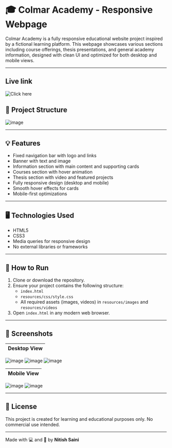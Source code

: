 # 🎓 Colmar Academy - Responsive Webpage

Colmar Academy is a fully responsive educational website project inspired by a fictional learning platform. This webpage showcases various sections including course offerings, thesis presentations, and general academy information, designed with clean UI and optimized for both desktop and mobile views.

---
## Live link
![Click here ](https://nitish-ai.github.io/Colmar-Academy/)

## 📁 Project Structure

![image](https://github.com/user-attachments/assets/ddfa7f14-6a58-4944-8e98-b31a4bcc2951)


---

## 💡 Features

- Fixed navigation bar with logo and links
- Banner with text and image
- Information section with main content and supporting cards
- Courses section with hover animation
- Thesis section with video and featured projects
- Fully responsive design (desktop and mobile)
- Smooth hover effects for cards
- Mobile-first optimizations

---

## 🖥️ Technologies Used

- HTML5  
- CSS3  
- Media queries for responsive design  
- No external libraries or frameworks

---

## 🚀 How to Run

1. Clone or download the repository.
2. Ensure your project contains the following structure:
   - `index.html`
   - `resources/css/style.css`
   - All required assets (images, videos) in `resources/images` and `resources/videos`
3. Open `index.html` in any modern web browser.

---

## 📸 Screenshots

| Desktop View |
|--------------|
![image](https://github.com/user-attachments/assets/a54a8772-5a72-423f-8e80-53e667892855)
![image](https://github.com/user-attachments/assets/2a7ee487-877a-4811-8187-b1dfa22604d1)
![image](https://github.com/user-attachments/assets/41b3fd15-8ae3-4627-83f3-e23e4859b4dc)

| Mobile View |
|-------------|
![image](https://github.com/user-attachments/assets/d6071b6b-72f6-44a0-b24e-40b00f9799c7)
![image](https://github.com/user-attachments/assets/454a0f8e-32ac-4a6a-9533-8474910c9654)

---

## 📄 License

This project is created for learning and educational purposes only. No commercial use intended.

---

Made with 💻 and 🎨 by **Nitish Saini**

